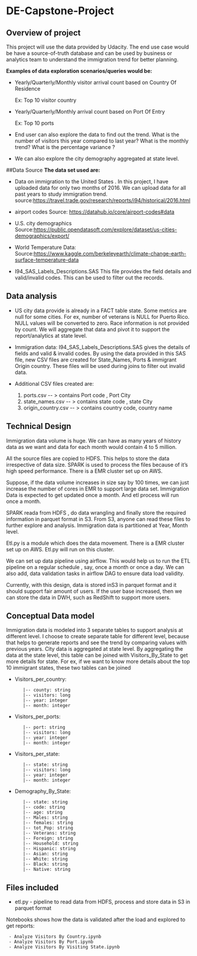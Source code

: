 # DE-Capstone-Project

## Overview of project
This project will use the data provided by Udacity. The end use case would be have a source-of-truth database 
and can be used by business or analytics team to understand the immigration trend for better planning.

**Examples of data exploration scenarios/queries would be:**

-	Yearly/Quarterly/Monthly visitor arrival count based on Country Of Residence
    
     Ex: Top 10 visitor country

-	Yearly/Quarterly/Monthly arrival count based on Port Of Entry
    
     Ex: Top 10 ports

-	End user can also explore the data to find out the trend. What is the number of visitors 
    this year compared to last year? What is the monthly trend? What is the percentage variance ? 

-	We can also explore the city demography aggregated at state level.

##Data Source
**The data set used are:**

- Data on immigration to the United States . In this project, I have uploaded data for only two months of 2016.
We can upload data for all past years to study immigration trend.
source:https://travel.trade.gov/research/reports/i94/historical/2016.html

- airport codes
Source: https://datahub.io/core/airport-codes#data

- U.S. city demographics
Source:https://public.opendatasoft.com/explore/dataset/us-cities-demographics/export/

- World Temperature Data:   
Source:https://www.kaggle.com/berkeleyearth/climate-change-earth-surface-temperature-data


- I94_SAS_Labels_Descriptions.SAS
This file provides the field details and valid/invalid codes. This can be used to filter out the records.


## Data analysis
- US city data provide is already in a FACT table state. Some metrics are null for some cities. For ex,  number of veterans is NULL for Puerto Rico.  NULL values will be converted to zero.                                                                                                                       Race information is not provided by count. We will aggregate that data and pivot it to support the report/analytics at state level.

- Immigration data: I94_SAS_Labels_Descriptions.SAS gives the details of fields and valid & invalid codes. By using the data provided in this SAS file, new CSV files are created for State_Names, Ports & immigrant Origin country.
       These files will be used during joins to filter out invalid data.

- Additional CSV files created are:
    1.	ports.csv -- > contains Port code , Port City
    2.	state_names.csv -- > contains state code , state City
    3.	origin_country.csv  -- > contains country code, country name

## Technical Design
Immigration data volume is huge. We can have as many years of history data as we want and data for each month would contain 4 to 5 million.

All the source files are copied to HDFS. This helps to store the data irrespective of data size.  SPARK is used to process the files because of it’s high speed performance.
There is a EMR cluster set up on AWS.  

Suppose, if the data volume increases in size say by 100 times, we can just increase the number of cores in EMR to support large data set.
Immigration Data is expected to get updated once a month. And etl process will run once a month.

SPARK reada from HDFS ,  do data wrangling and finally store the required information in parquet format in S3.
From S3, anyone can read these files to further explore and analysis.
Immigration data is partitioned at Year, Month level.

Etl.py is a module which does the data movement.  There is a EMR cluster set up on AWS. Etl.py will run on this cluster.

We can set up data pipeline using airflow. This would help us to run the ETL pipeline on a regular schedule , say, once a month or once a day.
We can also add, data validation tasks in airflow DAG to ensure data load validity.

Currently, with this design, data is stored inS3 in parquet format and it should support fair amount of users.
If the user base increased, then we can store the data in DWH, such as RedShift to support more users.


## Conceptual Data model
        
Immigration data is modeled into 3 separate tables to support analysis at  different level. I choose to create separate table for different level, 
because that helps to generate reports and see the trend by comparing values with previous years.
City data is aggregated at state level. By aggregating the data at the state level, this table can be joined with Visitors_By_State to get more details for state.
For ex, if we want to know more details about the top 10 immigrant states, these two tables can be joined

- Visitors_per_country:

         |-- county: string 
         |-- visitors: long
         |-- year: integer 
         |-- month: integer 

- Visitors_per_ports:


         |-- port: string  
         |-- visitors: long  
         |-- year: integer  
         |-- month: integer  


- Visitors_per_state: 

         |-- state: string 
         |-- visitors: long 
         |-- year: integer 
         |-- month: integer


- Demography_By_State:

         |-- state: string 
         |-- code: string 
         |-- age: string 
         |-- Males: string 
         |-- females: string 
         |-- tot_Pop: string 
         |-- Veterans: string 
         |-- Foreign: string
         |-- Household: string 
         |-- Hispanic: string 
         |-- Asian: string 
         |-- White: string 
         |-- Black: string 
         |-- Native: string 

 ## Files included
 
 - etl.py - pipeline to read data from HDFS, process and store data in S3 in parquet format

 Notebooks shows how the data is validated after the load and explored to get reports:
 
     - Analyze Visitors By Country.ipynb
     - Analyze Visitors By Port.ipynb
     - Analyze Visitors By Visiting State.ipynb

 
 